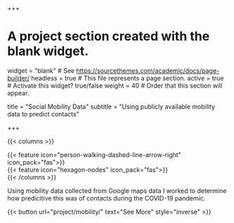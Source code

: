 +++
# A project section created with the blank widget.
widget = "blank"  # See https://sourcethemes.com/academic/docs/page-builder/
headless = true  # This file represents a page section.
active = true # Activate this widget? true/false
weight = 40  # Order that this section will appear.

title = "Social Mobility Data"
subtitle = "Using publicly available mobility data to predict contacts"

+++

{{< columns >}}
<div class="col-md-4">
    {{< feature icon="person-walking-dashed-line-arrow-right" icon_pack="fas">}}
</div>
<div class="col-md-4">
    {{< feature icon="hexagon-nodes" icon_pack="fas">}}
</div>
{{< /columns >}}

Using mobility data collected from Google maps data I worked to determine how predicitive this was of contacts during the COVID-19 pandemic.

{{< button url="project/mobility/" text="See More" style="inverse" >}}